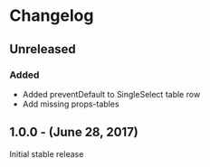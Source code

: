 Changelog
=========

Unreleased
----------
### Added
* Added preventDefault to SingleSelect table row
* Add missing props-tables

1.0.0 - (June 28, 2017)
------------------
Initial stable release
